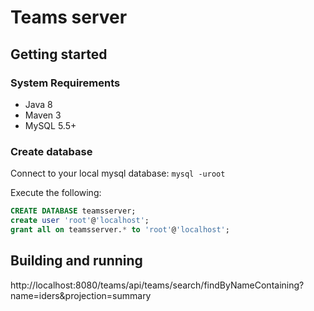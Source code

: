 # Teams server

## Getting started

### System Requirements

- Java 8
- Maven 3
- MySQL 5.5+

### Create database

Connect to your local mysql database: `mysql -uroot`

Execute the following:

```sql
CREATE DATABASE teamsserver;
create user 'root'@'localhost';
grant all on teamsserver.* to 'root'@'localhost';
```

## Building and running

http://localhost:8080/teams/api/teams/search/findByNameContaining?name=iders&projection=summary

